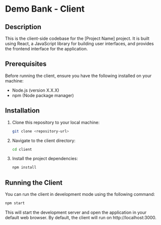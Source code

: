 # Demo Bank - Client

## Description

This is the client-side codebase for the [Project Name] project. It is built using React, a JavaScript library for building user interfaces, and provides the frontend interface for the application.

## Prerequisites

Before running the client, ensure you have the following installed on your machine:

- Node.js (version X.X.X)
- npm (Node package manager)

## Installation

1. Clone this repository to your local machine:

    ```bash
    git clone <repository-url>
    ```

2. Navigate to the client directory:

    ```bash
    cd client
    ```

3. Install the project dependencies:

    ```bash
    npm install
    ```

## Running the Client

You can run the client in development mode using the following command:

```bash
npm start
```

This will start the development server and open the application in your default web browser. By default, the client will run on http://localhost:3000.